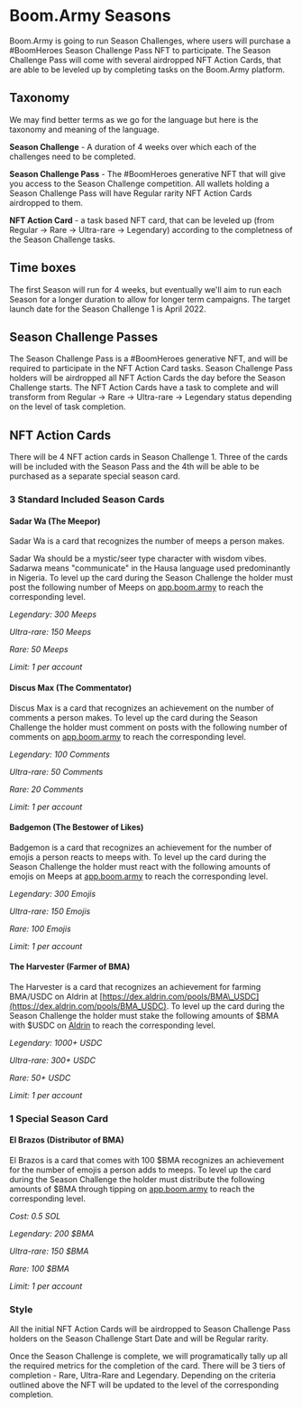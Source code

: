 # Boom.Army Seasons

Boom.Army is going to run Season Challenges, where users will purchase a #BoomHeroes Season Challenge Pass NFT to participate. The Season Challenge Pass will come with several airdropped NFT Action Cards, that are able to be leveled up by completing tasks on the Boom.Army platform.

## Taxonomy

We may find better terms as we go for the language but here is the taxonomy and meaning of the language.

**Season Challenge** - A duration of 4 weeks over which each of the challenges need to be completed.

**Season Challenge Pass** - The #BoomHeroes generative NFT that will give you access to the Season Challenge competition. All wallets holding a Season Challenge Pass will have Regular rarity NFT Action Cards airdropped to them.

**NFT Action Card** - a task based NFT card, that can be leveled up (from Regular -> Rare -> Ultra-rare -> Legendary) according to the completness of the Season Challenge tasks.

## Time boxes

The first Season will run for 4 weeks, but eventually we&#39;ll aim to run each Season for a longer duration to allow for longer term campaigns. The target launch date for the Season Challenge 1 is April 2022.

## Season Challenge Passes

The Season Challenge Pass is a #BoomHeroes generative NFT, and will be required to participate in the NFT Action Card tasks. Season Challenge Pass holders will be airdropped all NFT Action Cards the day before the Season Challenge starts. The NFT Action Cards have a task to complete and will transform from Regular -> Rare -> Ultra-rare -> Legendary status depending on the level of task completion.

## NFT Action Cards

There will be 4 NFT action cards in Season Challenge 1. Three of the cards will be included with the Season Pass and the 4th will be able to be purchased as a separate special season card.

### 3 Standard Included Season Cards

#### Sadar Wa (The Meepor)

Sadar Wa is a card that recognizes the number of meeps a person makes.

Sadar Wa should be a mystic/seer type character with wisdom vibes. Sadarwa means &quot;communicate&quot; in the Hausa language used predominantly in Nigeria. To level up the card during the Season Challenge the holder must post the following number of Meeps on [app.boom.army](https://app.boom.army) to reach the corresponding level.

_Legendary: 300 Meeps_

_Ultra-rare: 150 Meeps_

_Rare: 50 Meeps_

_Limit: 1 per account_

#### Discus Max (The Commentator)

Discus Max is a card that recognizes an achievement on the number of comments a person makes. To level up the card during the Season Challenge the holder must comment on posts with the following number of comments on [app.boom.army](https://app.boom.army) to reach the corresponding level.

_Legendary: 100 Comments_

_Ultra-rare: 50 Comments_

_Rare: 20 Comments_

_Limit: 1 per account_

#### Badgemon (The Bestower of Likes)

Badgemon is a card that recognizes an achievement for the number of emojis a person reacts to meeps with. To level up the card during the Season Challenge the holder must react with the following amounts of emojis on Meeps at [app.boom.army](https://app.boom.army) to reach the corresponding level.

_Legendary: 300 Emojis_

_Ultra-rare: 150 Emojis_

_Rare: 100 Emojis_

_Limit: 1 per account_

#### The Harvester (Farmer of BMA)

The Harvester is a card that recognizes an achievement for farming BMA/USDC on Aldrin at [https://dex.aldrin.com/pools/BMA\_USDC](https://dex.aldrin.com/pools/BMA_USDC). To level up the card during the Season Challenge the holder must stake the following amounts of $BMA with $USDC on [Aldrin](https://dex.aldrin.com/pools/BMA_USDC) to reach the corresponding level.

_Legendary: 1000+ USDC_

_Ultra-rare: 300+ USDC_

_Rare: 50+ USDC_

_Limit: 1 per account_

### 1 Special Season Card

#### El Brazos (Distributor of BMA)

El Brazos is a card that comes with 100 $BMA recognizes an achievement for the number of emojis a person adds to meeps. To level up the card during the Season Challenge the holder must distribute the following amounts of $BMA through tipping on [app.boom.army](https://app.boom.army) to reach the corresponding level.

_Cost: 0.5 SOL_

_Legendary: 200 $BMA_

_Ultra-rare: 150 $BMA_

_Rare: 100 $BMA_

_Limit: 1 per account_

### Style

All the initial NFT Action Cards will be airdropped to Season Challenge Pass holders on the Season Challenge Start Date and will be Regular rarity.

Once the Season Challenge is complete, we will programatically tally up all the required metrics for the completion of the card. There will be 3 tiers of completion - Rare, Ultra-Rare and Legendary. Depending on the criteria outlined above the NFT will be updated to the level of the corresponding completion.
